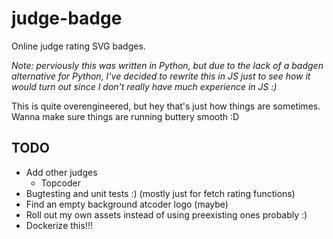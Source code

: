 # judge-badge

Online judge rating SVG badges.

_Note: perviously this was written in Python, but due to the lack of a badgen alternative for Python, I've decided to rewrite this in JS just to see how it would turn out since I don't really have much experience in JS :)_

This is quite overengineered, but hey that's just how things are sometimes.  Wanna make sure things are running buttery smooth :D

## TODO

* Add other judges
  * Topcoder
* Bugtesting and unit tests :) (mostly just for fetch rating functions)
* Find an empty background atcoder logo (maybe)
* Roll out my own assets instead of using preexisting ones probably :)
* Dockerize this!!!
